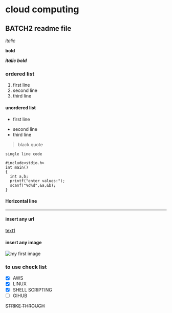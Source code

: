 # cloud computing
## BATCH2  readme file

*italic*

**bold**

***italic bold***

### ordered list
1. first line
2. second line
3. third line

#### unordered list
- first line
+ second line
+ third line

> black quote

`single line code`
```
#include<stdio.h>
int main()
{
  int a,b;
  printf("enter values:");
  scanf("%d%d",&a,&b);
}
```
 #### Horizontal line
 --------------------

#### insert any url
[text1](text2.txt)

#### insert any image
![my first image]("[C:\Users\sival\OneDrive\Pictures\wp3285866.jpg](https://tse4.mm.bing.net/th?id=OIP.SRYsQ_uZMPeNMcSV_-CXxgHaE8&pid=Api&P=0&h=180)")

### to use check list
- [x] AWS
- [X] LINUX
- [X] SHELL SCRIPTING
- [ ] GIHUB

~~STRIKE THROUGH~~
